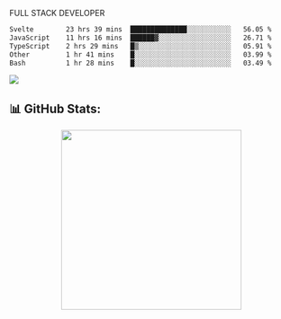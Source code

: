FULL  STACK DEVELOPER

 <!--START_SECTION:waka-->

```txt
Svelte        23 hrs 39 mins  ██████████████░░░░░░░░░░░   56.05 %
JavaScript    11 hrs 16 mins  ██████▓░░░░░░░░░░░░░░░░░░   26.71 %
TypeScript    2 hrs 29 mins   █▒░░░░░░░░░░░░░░░░░░░░░░░   05.91 %
Other         1 hr 41 mins    █░░░░░░░░░░░░░░░░░░░░░░░░   03.99 %
Bash          1 hr 28 mins    █░░░░░░░░░░░░░░░░░░░░░░░░   03.49 %
```

<!--END_SECTION:waka-->

  <p align="start">
   
<a href="https://linkedin.com/in/Abhishek">
<img src="https://skillicons.dev/icons?i=cpp,java,python,html,css,js,postgres,mongodb,linux,bash,git,github,react,express,nodejs,nextjs,gcp,docker,vscode,postman,powershell,githubactions,&theme=dark&perline=10" />
</a>
</p>



## 📊 GitHub Stats:

 <div align="center">

 <!-- github streak start -->

<img width=320 src="https://github-readme-streak-stats.herokuapp.com/?user=Abhishek9503&layout=compact"  />

<!-- github streak end -->
